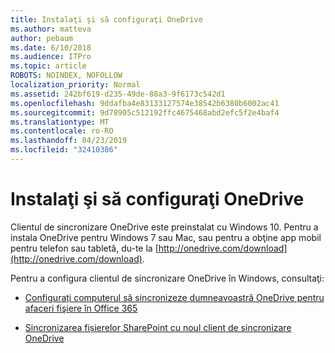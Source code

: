 ```yaml
---
title: Instalaţi şi să configuraţi OneDrive
ms.author: matteva
author: pebaum
ms.date: 6/10/2018
ms.audience: ITPro
ms.topic: article
ROBOTS: NOINDEX, NOFOLLOW
localization_priority: Normal
ms.assetid: 242bf619-d235-49de-88a3-9f6173c542d1
ms.openlocfilehash: 9ddafba4e83133127574e38542b6380b6002ac41
ms.sourcegitcommit: 9d78905c512192ffc4675468abd2efc5f2e4baf4
ms.translationtype: MT
ms.contentlocale: ro-RO
ms.lasthandoff: 04/23/2019
ms.locfileid: "32410386"
---
```

# <a name="install-and-configure-onedrive"></a>Instalaţi şi să configuraţi OneDrive

Clientul de sincronizare OneDrive este preinstalat cu Windows 10. Pentru a instala OneDrive pentru Windows 7 sau Mac, sau pentru a obţine app mobil pentru telefon sau tabletă, du-te la [http://onedrive.com/download](http://onedrive.com/download).
  
Pentru a configura clientul de sincronizare OneDrive în Windows, consultaţi:
  
- [Configurați computerul să sincronizeze dumneavoastră OneDrive pentru afaceri fişiere în Office 365](https://go.microsoft.com/fwlink/?linkid=533375)
    
- [Sincronizarea fișierelor SharePoint cu noul client de sincronizare OneDrive](https://go.microsoft.com/fwlink/?linkid=871666)
    


